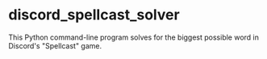# discord_spellcast_solver
This Python command-line program solves for the biggest possible word in Discord's "Spellcast" game.
